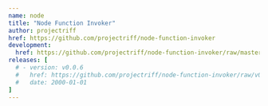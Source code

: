```yaml
---
name: node
title: "Node Function Invoker"
author: projectriff
href: https://github.com/projectriff/node-function-invoker
development:
  href: https://github.com/projectriff/node-function-invoker/raw/master/node-invoker.yaml
releases: [
  # - version: v0.0.6
  #   href: https://github.com/projectriff/node-function-invoker/raw/v0.0.6/node-invoker.yaml
  #   date: 2000-01-01
]
---
```


<!-- TODO write something meaningful -->

